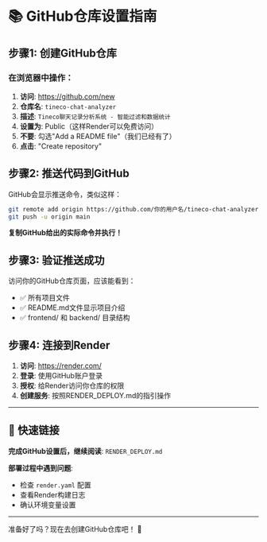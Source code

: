 # 📚 GitHub仓库设置指南

## 步骤1: 创建GitHub仓库

### 在浏览器中操作：
1. **访问**: https://github.com/new
2. **仓库名**: `tineco-chat-analyzer`
3. **描述**: `Tineco聊天记录分析系统 - 智能过滤和数据统计`
4. **设置为**: Public（这样Render可以免费访问）
5. **不要**: 勾选"Add a README file"（我们已经有了）
6. **点击**: "Create repository"

## 步骤2: 推送代码到GitHub

GitHub会显示推送命令，类似这样：

```bash
git remote add origin https://github.com/你的用户名/tineco-chat-analyzer.git
git push -u origin main
```

**复制GitHub给出的实际命令并执行！**

## 步骤3: 验证推送成功

访问你的GitHub仓库页面，应该能看到：
- ✅ 所有项目文件
- ✅ README.md文件显示项目介绍  
- ✅ frontend/ 和 backend/ 目录结构

## 步骤4: 连接到Render

1. **访问**: https://render.com/
2. **登录**: 使用GitHub账户登录
3. **授权**: 给Render访问你仓库的权限
4. **创建服务**: 按照RENDER_DEPLOY.md的指引操作

---

## 🚀 快速链接

**完成GitHub设置后，继续阅读**: `RENDER_DEPLOY.md`

**部署过程中遇到问题**: 
- 检查 `render.yaml` 配置
- 查看Render构建日志
- 确认环境变量设置

---

准备好了吗？现在去创建GitHub仓库吧！ 🎉